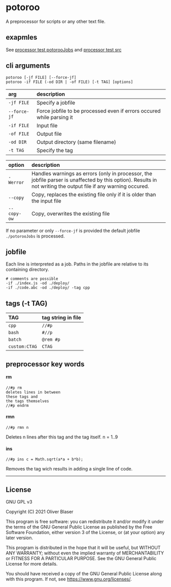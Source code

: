 ﻿# potoroo

A preprocessor for scripts or any other text file.

## exapmles

See [processor test potorooJobs](./test/system/processor/potorooJobs) and [processor test src](./test/system/processor)

## cli arguments

```
potoroo [-jf FILE] [--force-jf]
potoroo -if FILE (-od DIR | -of FILE) [-t TAG] [options]
```

| arg | description |
|:---|:---|
| `-jf FILE` | Specify a jobfile |
| `--force-jf` | Force jobfile to be processed even if errors occured while parsing it |
| `-if FILE` | Input file |
| `-of FILE` | Output file |
| `-od DIR` | Output directory (same filename) |
| `-t TAG` | Specify the tag |

| option | description |
|:---|:---|
| `-Werror` | Handles warnings as errors (only in processor, the jobfile parser is unaffected by this option). Results in not writing the output file if any warning occured. |
| `--copy` | Copy, replaces the existing file only if it is older than the input file |
| `--copy-ow` | Copy, overwrites the existing file |

If no parameter or only `--force-jf` is provided the default jobfile `./potorooJobs` is processed.


## jobfile

Each line is interpreted as a job. Paths in the jobfile are relative to its containing directory.

```
# comments are possible
-if ./index.js -od ./deploy/
-if ./code.abc -od ./deploy/ -tag cpp
```


## tags (-t TAG)

| TAG | tag string in file |
|:---|:---|
| `cpp` | `//#p` |
| `bash` | `#//p` |
| `batch` | `@rem #p` |
| `custom:CTAG` | `CTAG` |


## preprocessor key words
#### rm
```
//#p rm
deletes lines in between
these tags and
the tags themselves
//#p endrm
```

#### rmn
```
//#p rmn n
```
Deletes n lines after this tag and the tag itself. n = 1..9

#### ins
```
//#p ins c = Math.sqrt(a*a + b*b);
```
Removes the tag wich results in adding a single line of code.


---

## License

GNU GPL v3

Copyright (C) 2021  Oliver Blaser

This program is free software: you can redistribute it and/or modify
it under the terms of the GNU General Public License as published by
the Free Software Foundation, either version 3 of the License, or
(at your option) any later version.

This program is distributed in the hope that it will be useful,
but WITHOUT ANY WARRANTY; without even the implied warranty of
MERCHANTABILITY or FITNESS FOR A PARTICULAR PURPOSE.  See the
GNU General Public License for more details.

You should have received a copy of the GNU General Public License
along with this program.  If not, see <https://www.gnu.org/licenses/>.
